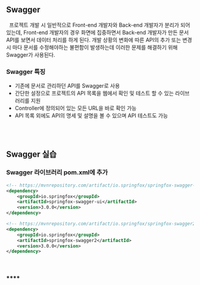 ## **Swagger**

&nbsp;&nbsp;프로젝트 개발 시 일반적으로 Front-end 개발자와 Back-end 개발자가 분리가 되어있는데, Front-end 개발자의 경우 화면에 집중하면서 Back-end 개발자가 만든 문서 API를 보면서 데이터 처리를 하게 된다. 개발 상황의 변화에 따른 API의 추가 또는 변경시 마다 문서를 수정해야하는 불편함이 발생하는데 이러한 문제를 해결하기 위해 Swagger가 사용된다.
<br/>

### **Swagger 특징**
- 기존에 문서로 관리하던 API를 Swagger로 사용
- 간단한 설정으로 프로젝트의 API 목록을 웹에서 확인 및 테스트 할 수 있는 라이브러리를 지원
- Controller에 정의되어 있는 모든 URL을 바로 확인 가능
- API 목록 외에도 API의 명세 및 설명을 볼 수 있으며 API 테스트도 가능

<br/><br/>

## **Swagger 실습**

### **Swagger 라이브러리 pom.xml에 추가**

```xml
<!-- https://mvnrepository.com/artifact/io.springfox/springfox-swagger-ui -->
<dependency>
    <groupId>io.springfox</groupId>
    <artifactId>springfox-swagger-ui</artifactId>
    <version>3.0.0</version>
</dependency>

<!-- https://mvnrepository.com/artifact/io.springfox/springfox-swagger2 -->
<dependency>
    <groupId>io.springfox</groupId>
    <artifactId>springfox-swagger2</artifactId>
    <version>3.0.0</version>
</dependency>
```

<br/>

### \*\*\*\*
